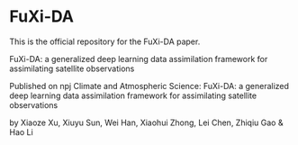 # FuXi-DA
This is the official repository for the FuXi-DA paper.

FuXi-DA: a generalized deep learning data assimilation framework for assimilating satellite observations

Published on npj Climate and Atmospheric Science: FuXi-DA: a generalized deep learning data assimilation framework for assimilating satellite observations

by Xiaoze Xu, Xiuyu Sun, Wei Han, Xiaohui Zhong, Lei Chen, Zhiqiu Gao & Hao Li

